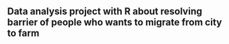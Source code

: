 ## Data analysis project with R about resolving barrier of people who wants to migrate from city to farm
